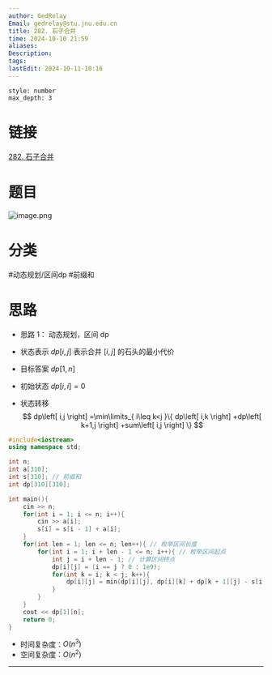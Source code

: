 ```yaml
---
author: GedRelay
Email: gedrelay@stu.jnu.edu.cn
title: 282. 石子合并
time: 2024-10-10 21:59
aliases: 
Description: 
tags: 
lastEdit: 2024-10-11-10:16
---
```


```toc
style: number
max_depth: 3
```

# 链接
[282. 石子合并](https://www.acwing.com/problem/content/284/) 

# 题目
![image.png](https://ged-pic-bed.oss-cn-guangzhou.aliyuncs.com/img/202410102200433.png)


# 分类
#动态规划/区间dp #前缀和 

# 思路
- 思路 1：
动态规划，区间 dp

- 状态表示
${dp\left[ i,j \right]  }$ 表示合并 ${\left[ i,j \right]  }$ 的石头的最小代价

- 目标答案
${dp\left[ 1,n \right]  }$ 

- 初始状态
${dp\left[ i,i \right] =0 }$ 

- 状态转移
$$
dp\left[ i,j \right] =\min\limits_{ i\leq k<j }\{ dp\left[ i,k \right] +dp\left[ k+1,j \right] +sum\left[ i,j \right]  \} 
$$


```cpp
#include<iostream>
using namespace std;

int n;
int a[310];
int s[310]; // 前缀和
int dp[310][310];

int main(){
    cin >> n;
    for(int i = 1; i <= n; i++){
        cin >> a[i];
        s[i] = s[i - 1] + a[i];
    }
    for(int len = 1; len <= n; len++){ // 枚举区间长度
        for(int i = 1; i + len - 1 <= n; i++){ // 枚举区间起点
            int j = i + len - 1; // 计算区间终点
            dp[i][j] = (i == j ? 0 : 1e9);
            for(int k = i; k < j; k++){
                dp[i][j] = min(dp[i][j], dp[i][k] + dp[k + 1][j] - s[i - 1] + s[j]);
            }
        }
    }
    cout << dp[1][n];
    return 0;
}
```


- 时间复杂度：${O\left( n^{3}  \right)  }$ 
- 空间复杂度：${O\left( n^{2}  \right)  }$ 


---

